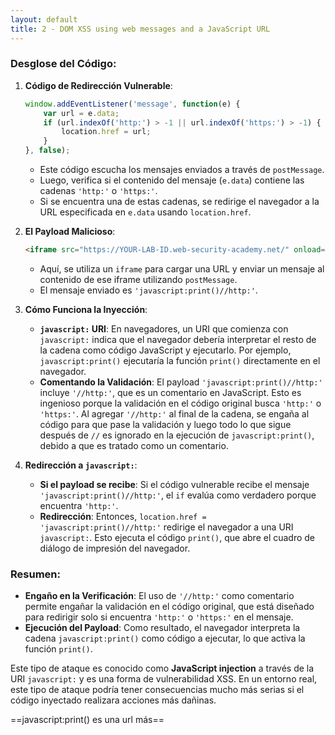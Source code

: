 ```yaml
---
layout: default
title: 2 - DOM XSS using web messages and a JavaScript URL
---
```


### Desglose del Código:

1. **Código de Redirección Vulnerable**:
   ```javascript
   window.addEventListener('message', function(e) {
       var url = e.data;
       if (url.indexOf('http:') > -1 || url.indexOf('https:') > -1) {
           location.href = url;
       }
   }, false);
   ```

   - Este código escucha los mensajes enviados a través de `postMessage`.
   - Luego, verifica si el contenido del mensaje (`e.data`) contiene las cadenas `'http:'` o `'https:'`.
   - Si se encuentra una de estas cadenas, se redirige el navegador a la URL especificada en `e.data` usando `location.href`.

2. **El Payload Malicioso**:
   ```html
   <iframe src="https://YOUR-LAB-ID.web-security-academy.net/" onload="this.contentWindow.postMessage('javascript:print()//http:','*')">
   ```

   - Aquí, se utiliza un `iframe` para cargar una URL y enviar un mensaje al contenido de ese iframe utilizando `postMessage`.
   - El mensaje enviado es `'javascript:print()//http:'`.

3. **Cómo Funciona la Inyección**:
   - **`javascript:` URI**: En navegadores, un URI que comienza con `javascript:` indica que el navegador debería interpretar el resto de la cadena como código JavaScript y ejecutarlo. Por ejemplo, `javascript:print()` ejecutaría la función `print()` directamente en el navegador.
   - **Comentando la Validación**: El payload `'javascript:print()//http:'` incluye `'//http:'`, que es un comentario en JavaScript. Esto es ingenioso porque la validación en el código original busca `'http:'` o `'https:'`. Al agregar `'//http:'` al final de la cadena, se engaña al código para que pase la validación y luego todo lo que sigue después de `//` es ignorado en la ejecución de `javascript:print()`, debido a que es tratado como un comentario.

4. **Redirección a `javascript:`**:
   - **Si el payload se recibe**: Si el código vulnerable recibe el mensaje `'javascript:print()//http:'`, el `if` evalúa como verdadero porque encuentra `'http:'`.
   - **Redirección**: Entonces, `location.href = 'javascript:print()//http:'` redirige el navegador a una URI `javascript:`. Esto ejecuta el código `print()`, que abre el cuadro de diálogo de impresión del navegador.

### Resumen:
- **Engaño en la Verificación**: El uso de `'//http:'` como comentario permite engañar la validación en el código original, que está diseñado para redirigir solo si encuentra `'http:'` o `'https:'` en el mensaje.
- **Ejecución del Payload**: Como resultado, el navegador interpreta la cadena `javascript:print()` como código a ejecutar, lo que activa la función `print()`.

Este tipo de ataque es conocido como **JavaScript injection** a través de la URI `javascript:` y es una forma de vulnerabilidad XSS. En un entorno real, este tipo de ataque podría tener consecuencias mucho más serias si el código inyectado realizara acciones más dañinas.


==javascript:print() es una url más==
